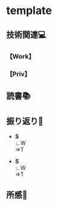 # template
## 技術関連:computer:
### 【Work】
### 【Priv】

## 読書:books:

## 振り返り:eyes:
* **S**<br>
∟W<br>
⇒T

* **S**<br>
∟W<br>
⇒T

## 所感:clap:
